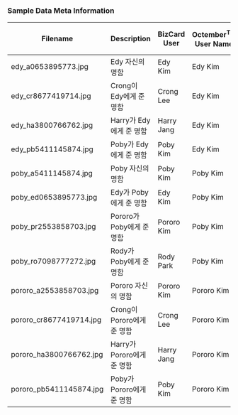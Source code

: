 ### Sample Data Meta Information

| Filename | Description | BizCard User | Octember<sup>TM</sup> User Name | Octember<sup>TM</sup> User Id (Owner) |
|----------|-------------|--------------|---------------------------------|---------------------------------------|
| edy_a0653895773.jpg | Edy 자신의 명함 | Edy Kim | Edy Kim| edy |
| edy_cr8677419714.jpg | Crong이 Edy에게 준 명함 | Crong Lee | Edy Kim | edy |
| edy_ha3800766762.jpg | Harry가 Edy에게 준 명함 | Harry Jang | Edy Kim | edy |
| edy_pb5411145874.jpg | Poby가 Edy에게 준 명함 | Poby Kim | Edy Kim | edy |
| poby_a5411145874.jpg | Poby 자신의 명함 | Poby Kim | Poby Kim | poby |
| poby_ed0653895773.jpg | Edy가 Poby에게 준 명함 | Edy Kim | Poby Kim | poby |
| poby_pr2553858703.jpg | Pororo가 Poby에게 준 명함 | Pororo Kim | Poby Kim | poby |
| poby_ro7098777272.jpg | Rody가 Poby에게 준 명함 | Rody Park | Poby Kim | poby |
| pororo_a2553858703.jpg | Pororo 자신의 명함 | Pororo Kim | Pororo Kim | pororo |
| pororo_cr8677419714.jpg | Crong이 Pororo에게 준 명함 | Crong Lee | Pororo Kim | pororo |
| pororo_ha3800766762.jpg | Harry가 Pororo에게 준 명함 | Harry Jang | Pororo Kim | pororo |
| pororo_pb5411145874.jpg | Poby가 Pororo에게 준 명함 | Poby Kim | Pororo Kim | pororo |